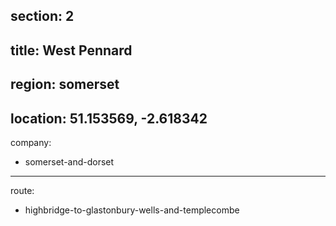 section: 2
----
title: West Pennard
----
region: somerset
----
location: 51.153569, -2.618342
----
company:
- somerset-and-dorset
----
route:
- highbridge-to-glastonbury-wells-and-templecombe
